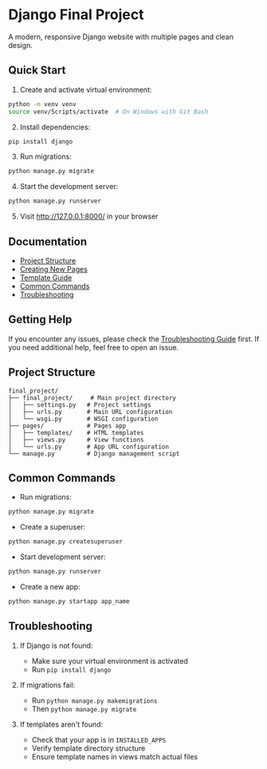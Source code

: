 # Django Final Project

A modern, responsive Django website with multiple pages and clean design.

## Quick Start

1. Create and activate virtual environment:
```bash
python -m venv venv
source venv/Scripts/activate  # On Windows with Git Bash
```

2. Install dependencies:
```bash
pip install django
```

3. Run migrations:
```bash
python manage.py migrate
```

4. Start the development server:
```bash
python manage.py runserver
```

5. Visit http://127.0.0.1:8000/ in your browser

## Documentation

- [Project Structure](docs/project_structure.md)
- [Creating New Pages](docs/creating_pages.md)
- [Template Guide](docs/templates.md)
- [Common Commands](docs/commands.md)
- [Troubleshooting](docs/troubleshooting.md)

## Getting Help

If you encounter any issues, please check the [Troubleshooting Guide](docs/troubleshooting.md) first. If you need additional help, feel free to open an issue.

## Project Structure

```
final_project/
├── final_project/     # Main project directory
│   ├── settings.py   # Project settings
│   ├── urls.py       # Main URL configuration
│   └── wsgi.py       # WSGI configuration
├── pages/            # Pages app
│   ├── templates/    # HTML templates
│   ├── views.py      # View functions
│   └── urls.py       # App URL configuration
└── manage.py         # Django management script
```

## Common Commands

- Run migrations:
```bash
python manage.py migrate
```

- Create a superuser:
```bash
python manage.py createsuperuser
```

- Start development server:
```bash
python manage.py runserver
```

- Create a new app:
```bash
python manage.py startapp app_name
```

## Troubleshooting

1. If Django is not found:
   - Make sure your virtual environment is activated
   - Run `pip install django`

2. If migrations fail:
   - Run `python manage.py makemigrations`
   - Then `python manage.py migrate`

3. If templates aren't found:
   - Check that your app is in `INSTALLED_APPS`
   - Verify template directory structure
   - Ensure template names in views match actual files